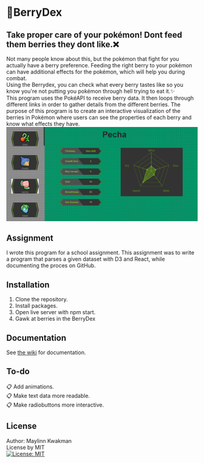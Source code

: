 # :grapes:BerryDex

## Take proper care of your pokémon! Dont feed them berries they dont like.:x:
Not many people know about this, but the pokémon that fight for you actually have a berry preference. Feeding the right berry to your pokémon can have additional effects for the pokémon, which will help you during combat.  
Using the Berrydex, you can check what every berry tastes like so you know you're not putting you pokémon through hell trying to eat it.:sparkles:  
This program uses the PokéAPI to receive berry data. It then loops through different links in order to gather details from the different berries. The purpose of this program is to create an interactive visualization of the berries in Pokémon where users can see the properties of each berry and know what effects they have.  
<img src= "https://github.com/MaylinnK/Frontend-Data/blob/main/afbeeldingen/design3.PNG?raw=true" width="600">


## Assignment
I wrote this program for a school assignment. This assignment was to write a program that parses a given dataset with D3 and React, while documenting the proces on GitHub.  

## Installation
1. Clone the repository.
2. Install packages.
3. Open live server with npm start.
4. Gawk at berries in the BerryDex

## Documentation
See [the wiki](https://github.com/MaylinnK/Frontend-Data/wiki) for documentation.

## To-do
:clipboard: Add animations.  
:clipboard: Make text data more readable.  
:clipboard: Make radiobuttons more interactive.

## License
Author: Maylinn Kwakman  
License by MIT  
[![License: MIT](https://img.shields.io/badge/License-MIT-yellow.svg)](https://opensource.org/licenses/MIT)  
